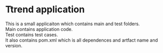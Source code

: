 # Ttrend application

This is a small applicaiton which contains main and test folders.  
Main contains application code.  
Test contains test cases.  
It also contains pom.xml which is all dependences and artfact name and version.

